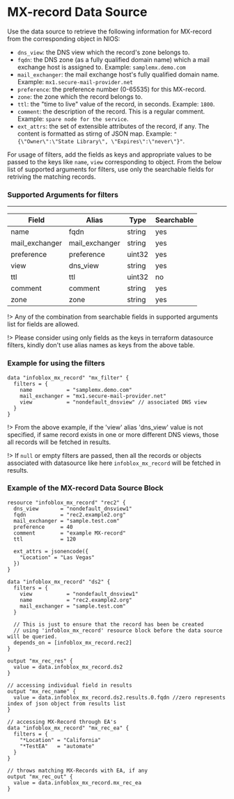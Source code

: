 # MX-record Data Source

Use the data source to retrieve the following information for MX-record from the corresponding object in NIOS:

- `dns_view`: the DNS view which the record's zone belongs to.
- `fqdn`: the DNS zone (as a fully qualified domain name) which a mail exchange host is assigned to. Example: `samplemx.demo.com`
- `mail_exchanger`: the mail exchange host's fully qualified domain name. Example: `mx1.secure-mail-provider.net`
- `preference`: the preference number (0-65535) for this MX-record.
- `zone`: the zone which the record belongs to.
- `ttl`: the "time to live" value of the record, in seconds. Example: `1800`.
- `comment`: the description of the record. This is a regular comment. Example: `spare node for the service`.
- `ext_attrs`: the set of extensible attributes of the record, if any. The content is formatted as stirng of JSON map. Example: `"{\"Owner\":\"State Library\", \"Expires\":\"never\"}"`.

For usage of filters, add the fields as keys and appropriate values to be passed to the keys like `name`, `view` corresponding to object.
From the below list of supported arguments for filters, use only the searchable fields for retriving the matching records.

### Supported Arguments for filters

---

| Field          | Alias          | Type   | Searchable |
| -------------- | -------------- | ------ | ---------- |
| name           | fqdn           | string | yes        |
| mail_exchanger | mail_exchanger | string | yes        |
| preference     | preference     | uint32 | yes        |
| view           | dns_view       | string | yes        |
| ttl            | ttl            | uint32 | no         |
| comment        | comment        | string | yes        |
| zone           | zone           | string | yes        |

!> Any of the combination from searchable fields in supported arguments list for fields are allowed.

!> Please consider using only fields as the keys in terraform datasource filters, kindly don't use alias names as keys from the above table.

### Example for using the filters

```hcl
data "infoblox_mx_record" "mx_filter" {
  filters = {
    name           = "samplemx.demo.com"
    mail_exchanger = "mx1.secure-mail-provider.net"
    view           = "nondefault_dnsview" // associated DNS view
  }
}
```

!> From the above example, if the 'view' alias 'dns_view' value is not specified, if same record exists in one or more different DNS views, those
all records will be fetched in results.

!> If `null` or empty filters are passed, then all the records or objects associated with datasource like here `infoblox_mx_record` will be fetched in results.

### Example of the MX-record Data Source Block

```hcl
resource "infoblox_mx_record" "rec2" {
  dns_view       = "nondefault_dnsview1"
  fqdn           = "rec2.example2.org"
  mail_exchanger = "sample.test.com"
  preference     = 40
  comment        = "example MX-record"
  ttl            = 120

  ext_attrs = jsonencode({
    "Location" = "Las Vegas"
  })
}

data "infoblox_mx_record" "ds2" {
  filters = {
    view           = "nondefault_dnsview1"
    name           = "rec2.example2.org"
    mail_exchanger = "sample.test.com"
  }

  // This is just to ensure that the record has been be created
  // using 'infoblox_mx_record' resource block before the data source will be queried.
  depends_on = [infoblox_mx_record.rec2]
}

output "mx_rec_res" {
  value = data.infoblox_mx_record.ds2
}

// accessing individual field in results
output "mx_rec_name" {
  value = data.infoblox_mx_record.ds2.results.0.fqdn //zero represents index of json object from results list
}

// accessing MX-Record through EA's
data "infoblox_mx_record" "mx_rec_ea" {
  filters = {
    "*Location" = "California"
    "*TestEA"   = "automate"
  }
}

// throws matching MX-Records with EA, if any
output "mx_rec_out" {
  value = data.infoblox_mx_record.mx_rec_ea
}
```
